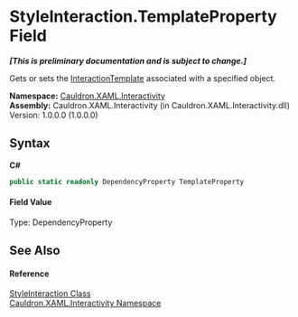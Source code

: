 # StyleInteraction.TemplateProperty Field
 _**\[This is preliminary documentation and is subject to change.\]**_

Gets or sets the <a href="T_Cauldron_XAML_Interactivity_InteractionTemplate">InteractionTemplate</a> associated with a specified object.

**Namespace:**&nbsp;<a href="N_Cauldron_XAML_Interactivity">Cauldron.XAML.Interactivity</a><br />**Assembly:**&nbsp;Cauldron.XAML.Interactivity (in Cauldron.XAML.Interactivity.dll) Version: 1.0.0.0 (1.0.0.0)

## Syntax

**C#**<br />
``` C#
public static readonly DependencyProperty TemplateProperty
```


#### Field Value
Type: DependencyProperty

## See Also


#### Reference
<a href="T_Cauldron_XAML_Interactivity_StyleInteraction">StyleInteraction Class</a><br /><a href="N_Cauldron_XAML_Interactivity">Cauldron.XAML.Interactivity Namespace</a><br />